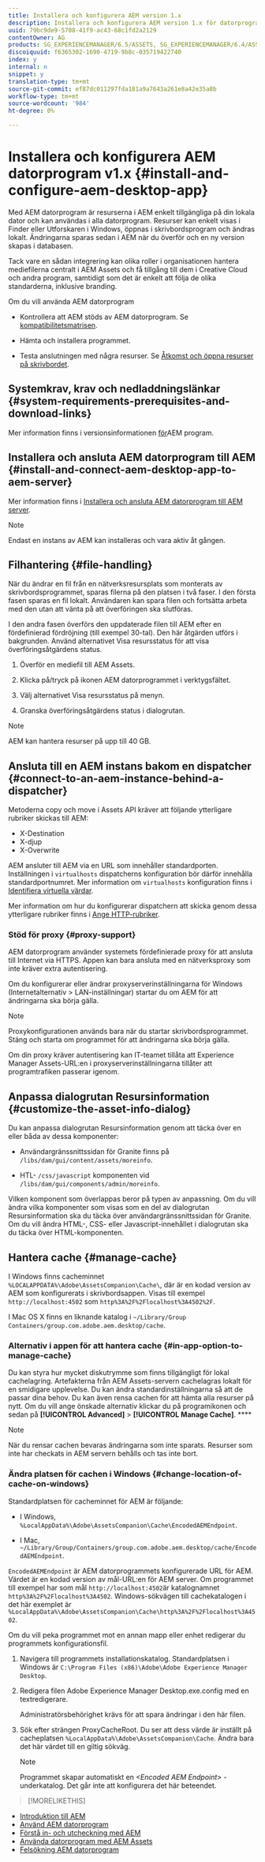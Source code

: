 ```yaml
---
title: Installera och konfigurera AEM version 1.x
description: Installera och konfigurera AEM version 1.x för datorprogrammet så att det fungerar med AEM Assets-servrar och mappa materialet till en enhet på skrivbordet.
uuid: 79bc9de9-5708-41f9-ac43-68c1fd2a2129
contentOwner: AG
products: SG_EXPERIENCEMANAGER/6.5/ASSETS, SG_EXPERIENCEMANAGER/6.4/ASSETS,SG_EXPERIENCEMANAGER/6.3/ASSETS
discoiquuid: f6365302-1690-4719-9b8c-035719422740
index: y
internal: n
snippet: y
translation-type: tm+mt
source-git-commit: ef87dc011297fda181a9a7643a261e8a42e35a8b
workflow-type: tm+mt
source-wordcount: '984'
ht-degree: 0%

---
```



# Installera och konfigurera AEM datorprogram v1.x {#install-and-configure-aem-desktop-app}

Med AEM datorprogram är resurserna i AEM enkelt tillgängliga på din lokala dator och kan användas i alla datorprogram. Resurser kan enkelt visas i Finder eller Utforskaren i Windows, öppnas i skrivbordsprogram och ändras lokalt. Ändringarna sparas sedan i AEM när du överför och en ny version skapas i databasen.

Tack vare en sådan integrering kan olika roller i organisationen hantera mediefilerna centralt i AEM Assets och få tillgång till dem i Creative Cloud och andra program, samtidigt som det är enkelt att följa de olika standarderna, inklusive branding.

Om du vill använda AEM datorprogram

* Kontrollera att AEM stöds av AEM datorprogram. Se [kompatibilitetsmatrisen](release-notes-of-v1.md#compatibilitymatrix).

* Hämta och installera programmet.

* Testa anslutningen med några resurser. Se [Åtkomst och öppna resurser på skrivbordet](use-app-v1.md#openondesktop).

## Systemkrav, krav och nedladdningslänkar {#system-requirements-prerequisites-and-download-links}

Mer information finns i versionsinformationen [för](release-notes-of-v1.md)AEM program.

## Installera och ansluta AEM datorprogram till AEM {#install-and-connect-aem-desktop-app-to-aem-server}

Mer information finns i [Installera och ansluta AEM datorprogram till AEM server](use-app-v1.md#installandconnect).

>[!NOTE]
>
>Endast en instans av AEM kan installeras och vara aktiv åt gången.

## Filhantering {#file-handling}

När du ändrar en fil från en nätverksresursplats som monterats av skrivbordsprogrammet, sparas filerna på den platsen i två faser. I den första fasen sparas en fil lokalt. Användaren kan spara filen och fortsätta arbeta med den utan att vänta på att överföringen ska slutföras.

I den andra fasen överförs den uppdaterade filen till AEM efter en fördefinierad fördröjning (till exempel 30-tal). Den här åtgärden utförs i bakgrunden. Använd alternativet Visa resursstatus för att visa överföringsåtgärdens status.

1. Överför en mediefil till AEM Assets.

1. Klicka på/tryck på ikonen AEM datorprogrammet i verktygsfältet.

1. Välj alternativet Visa resursstatus på menyn.

1. Granska överföringsåtgärdens status i dialogrutan.

>[!NOTE]
>
>AEM kan hantera resurser på upp till 40 GB.

## Ansluta till en AEM instans bakom en dispatcher {#connect-to-an-aem-instance-behind-a-dispatcher}

Metoderna copy och move i Assets API kräver att följande ytterligare rubriker skickas till AEM:

* X-Destination
* X-djup
* X-Overwrite

AEM ansluter till AEM via en URL som innehåller standardporten. Inställningen i `virtualhosts` dispatcherns konfiguration bör därför innehålla standardportnumret. Mer information om `virtualhosts` konfiguration finns i [Identifiera virtuella värdar](https://docs.adobe.com/content/help/en/experience-manager-dispatcher/using/configuring/dispatcher-configuration.html#identifying-virtual-hosts-virtualhosts).

Mer information om hur du konfigurerar dispatchern att skicka genom dessa ytterligare rubriker finns i [Ange HTTP-rubriker](https://docs.adobe.com/content/help/en/experience-manager-dispatcher/using/configuring/dispatcher-configuration.html#specifying-the-http-headers-to-pass-through-clientheaders).

### Stöd för proxy {#proxy-support}

AEM datorprogram använder systemets fördefinierade proxy för att ansluta till Internet via HTTPS. Appen kan bara ansluta med en nätverksproxy som inte kräver extra autentisering.

Om du konfigurerar eller ändrar proxyserverinställningarna för Windows (Internetalternativ > LAN-inställningar) startar du om AEM för att ändringarna ska börja gälla.

>[!NOTE]
>
>Proxykonfigurationen används bara när du startar skrivbordsprogrammet. Stäng och starta om programmet för att ändringarna ska börja gälla.

Om din proxy kräver autentisering kan IT-teamet tillåta att Experience Manager Assets-URL:en i proxyserverinställningarna tillåter att programtrafiken passerar igenom.

## Anpassa dialogrutan Resursinformation {#customize-the-asset-info-dialog}

Du kan anpassa dialogrutan Resursinformation genom att täcka över en eller båda av dessa komponenter:

* Användargränssnittssidan för Granite finns på `/libs/dam/gui/content/assets/moreinfo`.

* HTL- `/css/javascript` komponenten vid `/libs/dam/gui/components/admin/moreinfo`.

Vilken komponent som överlappas beror på typen av anpassning. Om du vill ändra vilka komponenter som visas som en del av dialogrutan Resursinformation ska du täcka över användargränssnittssidan för Granite. Om du vill ändra HTML-, CSS- eller Javascript-innehållet i dialogrutan ska du täcka över HTML-komponenten.

## Hantera cache {#manage-cache}

I Windows finns cacheminnet `%LOCALAPPDATA%\Adobe\AssetsCompanion\Cache\`, där är en kodad version av AEM som konfigurerats i skrivbordsappen. Visas till exempel `http://localhost:4502` som `http%3A%2F%2Flocalhost%3A4502%2F`.

I Mac OS X finns en liknande katalog i `~/Library/Group Containers/group.com.adobe.aem.desktop/cache`.

### Alternativ i appen för att hantera cache {#in-app-option-to-manage-cache}

Du kan styra hur mycket diskutrymme som finns tillgängligt för lokal cachelagring. Artefakterna från AEM Assets-servern cachelagras lokalt för en smidigare upplevelse. Du kan ändra standardinställningarna så att de passar dina behov. Du kan även rensa cachen för att hämta alla resurser på nytt. Om du vill ange önskade alternativ klickar du på programikonen och sedan på **[!UICONTROL Advanced]** > **[!UICONTROL Manage Cache]**. ****

>[!NOTE]
>
>När du rensar cachen bevaras ändringarna som inte sparats. Resurser som inte har checkats in AEM servern behålls och tas inte bort.

### Ändra platsen för cachen i Windows {#change-location-of-cache-on-windows}

Standardplatsen för cacheminnet för AEM är följande:

* I Windows, `%LocalAppData%\Adobe\AssetsCompanion\Cache\EncodedAEMEndpoint`.

* I Mac, `~/Library/Group/Containers/group.com.adobe.aem.desktop/cache/EncodedAEMEndpoint`.

`EncodedAEMEndpoint` är AEM datorprogrammets konfigurerade URL för AEM. Värdet är en kodad version av mål-URL:en för AEM server. Om programmet till exempel har som mål `http://localhost:4502`är katalognamnet `http%3A%2F%2Flocalhost%3A4502`. Windows-sökvägen till cachekatalogen i det här exemplet är `%LocalAppData%\Adobe\AssetsCompanion\Cache\http%3A%2F%2Flocalhost%3A4502`.

Om du vill peka programmet mot en annan mapp eller enhet redigerar du programmets konfigurationsfil.

1. Navigera till programmets installationskatalog. Standardplatsen i Windows är `C:\Program Files (x86)\Adobe\Adobe Experience Manager Desktop`.

1. Redigera filen Adobe Experience Manager Desktop.exe.config med en textredigerare.

   Administratörsbehörighet krävs för att spara ändringar i den här filen.

1. Sök efter strängen ProxyCacheRoot. Du ser att dess värde är inställt på cacheplatsen `%LocalAppData%\Adobe\AssetsCompanion\Cache`. Ändra bara det här värdet till en giltig sökväg.

   >[!NOTE]
   >
   >Programmet skapar automatiskt en *&lt;Encoded AEM Endpoint>* -underkatalog. Det går inte att konfigurera det här beteendet.

>[!MORELIKETHIS]
* [Introduktion till AEM](https://helpx.adobe.com/customer-care-office-hours/aem/desktop-app.html)
* [Använd AEM datorprogram](use-app-v1.md)
* [Förstå in- och utcheckning med AEM](https://docs.adobe.com/content/help/en/experience-manager-learn/assets/collaboration/checkin-checkout-technical-video-understand.html)
* [Använda datorprogram med AEM Assets](https://docs.adobe.com/content/help/en/experience-manager-learn/assets/collaboration/checkin-checkout-technical-video-understand.html)
* [Felsökning AEM datorprogram](troubleshoot-app-v1.md)

